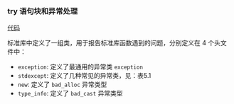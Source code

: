### try 语句块和异常处理
[代码](../../chapter_5/5.6.cpp)   

标准库中定义了一组类，用于报告标准库函数遇到的问题，分别定义在 4 个头文件中：
- `exception`: 定义了最通用的异常类 `exception`
- `stdexcept`: 定义了几种常见的异常类，见：表5.1
- `new`: 定义了 `bad_alloc` 异常类型
- `type_info`: 定义了 `bad_cast` 异常类型